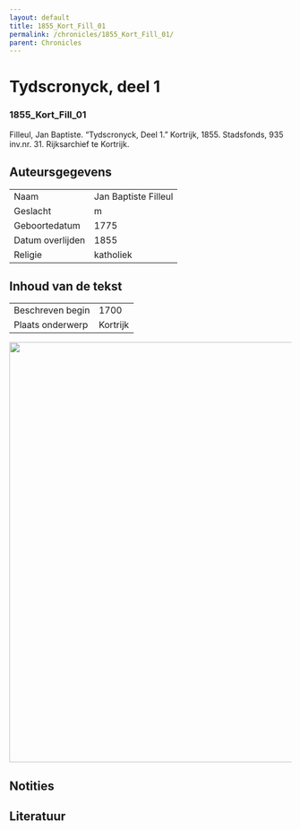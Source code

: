 ```yaml
---
layout: default
title: 1855_Kort_Fill_01
permalink: /chronicles/1855_Kort_Fill_01/
parent: Chronicles
--- 
```



# Tydscronyck, deel 1 

### 1855_Kort_Fill_01 

Filleul, Jan Baptiste. “Tydscronyck, Deel 1.” Kortrijk, 1855. Stadsfonds, 935 inv.nr. 31. Rijksarchief te Kortrijk. 

## Auteursgegevens 

| | | 
| --------------- | --------------- | 
| Naam | Jan Baptiste Filleul | 
| Geslacht | m | 
| Geboortedatum | 1775 | 
| Datum overlijden | 1855 | 
| Religie | katholiek | 

## Inhoud van de tekst 

| | | 
| --------------- | --------------- | 
| Beschreven begin | 1700 | 
| Plaats onderwerp | Kortrijk | 

[<img src="..\..\barplots_chronicles\1855_Kort_Fill_01.jpg" width="750"/>](..\..\barplots_chronicles\1855_Kort_Fill_01.jpg) 

## Notities 

## Literatuur 

